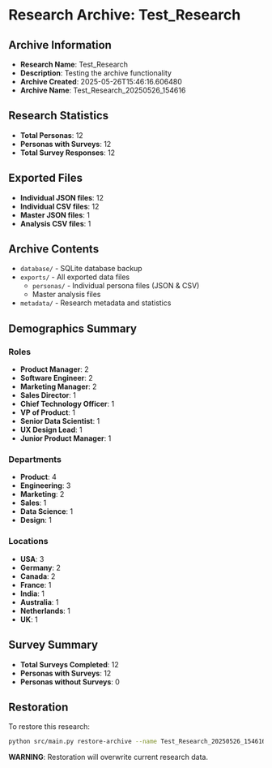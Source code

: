 # Research Archive: Test_Research

## Archive Information
- **Research Name**: Test_Research
- **Description**: Testing the archive functionality
- **Archive Created**: 2025-05-26T15:46:16.606480
- **Archive Name**: Test_Research_20250526_154616

## Research Statistics
- **Total Personas**: 12
- **Personas with Surveys**: 12
- **Total Survey Responses**: 12

## Exported Files
- **Individual JSON files**: 12
- **Individual CSV files**: 12
- **Master JSON files**: 1
- **Analysis CSV files**: 1

## Archive Contents
- `database/` - SQLite database backup
- `exports/` - All exported data files
  - `personas/` - Individual persona files (JSON & CSV)
  - Master analysis files
- `metadata/` - Research metadata and statistics

## Demographics Summary
### Roles
- **Product Manager**: 2
- **Software Engineer**: 2
- **Marketing Manager**: 2
- **Sales Director**: 1
- **Chief Technology Officer**: 1
- **VP of Product**: 1
- **Senior Data Scientist**: 1
- **UX Design Lead**: 1
- **Junior Product Manager**: 1

### Departments  
- **Product**: 4
- **Engineering**: 3
- **Marketing**: 2
- **Sales**: 1
- **Data Science**: 1
- **Design**: 1

### Locations
- **USA**: 3
- **Germany**: 2
- **Canada**: 2
- **France**: 1
- **India**: 1
- **Australia**: 1
- **Netherlands**: 1
- **UK**: 1

## Survey Summary
- **Total Surveys Completed**: 12
- **Personas with Surveys**: 12
- **Personas without Surveys**: 0

## Restoration
To restore this research:
```bash
python src/main.py restore-archive --name Test_Research_20250526_154616
```

**WARNING**: Restoration will overwrite current research data.
